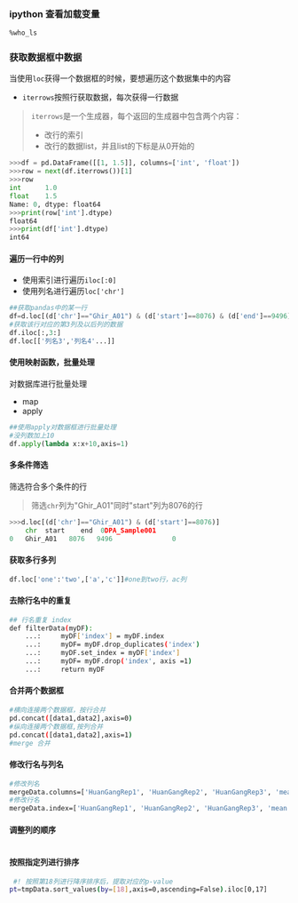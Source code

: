 ### ipython 查看加载变量

```bash
%who_ls
```



### 获取数据框中数据

当使用`loc`获得一个数据框的时候，要想遍历这个数据集中的内容

+ `iterrows`按照行获取数据，每次获得一行数据

> `iterrows`是一个生成器，每个返回的生成器中包含两个内容：
>
> + 改行的索引
> + 改行的数据list，并且list的下标是从0开始的

```python
>>>df = pd.DataFrame([[1, 1.5]], columns=['int', 'float'])
>>>row = next(df.iterrows())[1]
>>>row
int      1.0
float    1.5
Name: 0, dtype: float64
>>>print(row['int'].dtype)
float64
>>>print(df['int'].dtype)
int64
```

#### 遍历一行中的列

+ 使用索引进行遍历`iloc[:0]`
+ 使用列名进行遍历`loc['chr']`

```python
##获取pandas中的某一行
df=d.loc[(d['chr']=="Ghir_A01") & (d['start']==8076) & (d['end']==9496)]
#获取该行对应的第3列及以后列的数据
df.iloc[:,3:]
df.loc[['列名3','列名4'...]]
```

#### 使用映射函数，批量处理

对数据库进行批量处理

+ map
+ apply

```python
##使用apply对数据框进行批量处理
#没列数加上10
df.apply(lambda x:x+10,axis=1)
```

#### 多条件筛选

筛选符合多个条件的行

> 筛选`chr`列为"Ghir_A01"同时"start"列为8076的行

```python
>>>d.loc[(d['chr']=="Ghir_A01") & (d['start']==8076)]
	chr  start    end  0DPA_Sample001
0   Ghir_A01   8076   9496               0    
```

#### 获取多行多列

```python
df.loc['one':'two',['a','c']]#one到two行，ac列
```

#### 去除行名中的重复

```bash
## 行名重复 index
def filterData(myDF):
    ...:     myDF['index'] = myDF.index
    ...:     myDF= myDF.drop_duplicates('index')
    ...:     myDF.set_index = myDF['index']
    ...:     myDF= myDF.drop('index', axis =1)
    ...:     return myDF

```

#### 合并两个数据框

```bash
#横向连接两个数据框，按行合并
pd.concat([data1,data2],axis=0)
#纵向连接两个数据框,按列合并
pd.concat([data1,data2],axis=1)
#merge 合并

```

#### 修改行名与列名

```bash
#修改列名
mergeData.columns=['HuanGangRep1', 'HuanGangRep2', 'HuanGangRep3', 'mean']
#修改行名
mergeData.index=['HuanGangRep1', 'HuanGangRep2', 'HuanGangRep3', 'mean']
```

#### 调整列的顺序

```bash

```

#### 按照指定列进行排序

```bash
 #! 按照第18列进行降序排序后，提取对应的p-value
pt=tmpData.sort_values(by=[18],axis=0,ascending=False).iloc[0,17]
```



